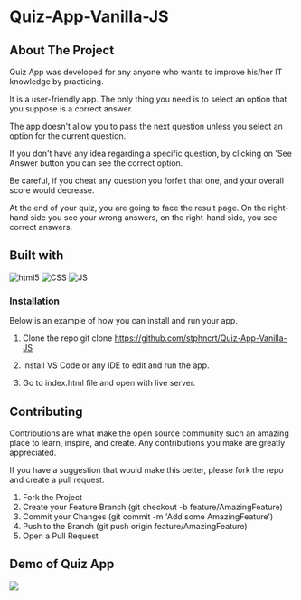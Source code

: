 # Quiz-App-Vanilla-JS

## About The Project

Quiz App was developed for any anyone who wants to improve his/her IT knowledge by practicing.

It is a user-friendly app. The only thing you need is to select an option that you suppose is a correct answer.

The app doesn't allow you to pass the next question unless you select an option for the current question.

If you don't have any idea regarding a specific question, by clicking on 'See Answer button you can see the correct option.

Be careful, if you cheat any question you forfeit that one, and your overall score would decrease.

At the end of your quiz, you are going to face the result page. On the right-hand side you see your wrong answers, on the right-hand side, you see correct answers.


## Built with
<p>
  <img alt="html5" src="https://img.shields.io/badge/-HTML5-E34F26?style=flat-square&logo=html5&logoColor=white" />
  <img alt="CSS" src="https://img.shields.io/badge/-CSS-0f61fa?style=flat-square&logo=CSS3&logoColor=white" />
  <img alt="JS" src="https://img.shields.io/badge/-JavaScript-ffba08?style=flat-square&logo=JavaScript&logoColor=black" />
 </p>



### Installation

Below is an example of how you can install and run your app. 

1. Clone the repo
   git clone https://github.com/stphncrt/Quiz-App-Vanilla-JS

2.  Install VS Code or any IDE to edit and run the app.

3.   Go to index.html file and open with live server. 

## Contributing
Contributions are what make the open source community such an amazing place to learn, inspire, and create. Any contributions you make are greatly appreciated.

If you have a suggestion that would make this better, please fork the repo and create a pull request. 

  1.  Fork the Project
  2.  Create your Feature Branch (git checkout -b feature/AmazingFeature)
  3.  Commit your Changes (git commit -m 'Add some AmazingFeature')
  4.  Push to the Branch (git push origin feature/AmazingFeature)
  5.  Open a Pull Request


## Demo of Quiz App
<img src='https://github.com/stphncrt/Quiz-App-Vanilla-JS/blob/main/assets/QuizApp.gif' ></img>
